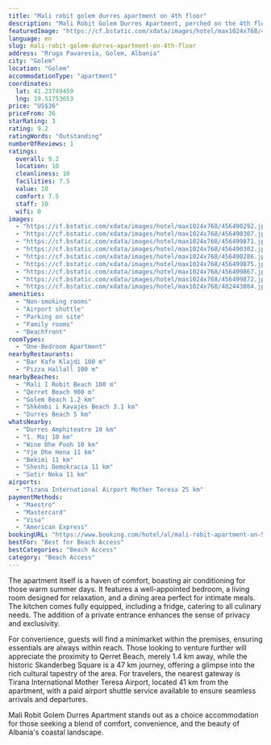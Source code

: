 ```yaml
---
title: "Mali robit golem durres apartment on 4th floor"
description: "Mali Robit Golem Durres Apartment, perched on the 4th floor, presents a serene garden view and the convenience of beachfront living, just a stone's throw away from Mali I Robit Beach and a short stroll from Golem Beach."
featuredImage: "https://cf.bstatic.com/xdata/images/hotel/max1024x768/456490292.jpg?k=a29fd42dd56b527ec7824be9f8b0e05f4fadd020b91a6ec0bf994b04a632c3f0&o=&hp=1"
language: en
slug: mali-robit-golem-durres-apartment-on-4th-floor
address: "Rruga Pavaresia, Golem, Albania"
city: "Golem"
location: "Golem"
accommodationType: "apartment"
coordinates:
  lat: 41.23749459
  lng: 19.51753653
price: "US$36"
priceFrom: 36
starRating: 3
rating: 9.2
ratingWords: "Outstanding"
numberOfReviews: 1
ratings:
  overall: 9.2
  location: 10
  cleanliness: 10
  facilities: 7.5
  value: 10
  comfort: 7.5
  staff: 10
  wifi: 0
images:
  - "https://cf.bstatic.com/xdata/images/hotel/max1024x768/456490292.jpg?k=a29fd42dd56b527ec7824be9f8b0e05f4fadd020b91a6ec0bf994b04a632c3f0&o=&hp=1"
  - "https://cf.bstatic.com/xdata/images/hotel/max1024x768/456490307.jpg?k=8960f8f04e24a18ecaadd0673b53d545a0302874e31ec6aad75566f1cafe3b85&o=&hp=1"
  - "https://cf.bstatic.com/xdata/images/hotel/max1024x768/456499871.jpg?k=d48e354c44be71cf52ec3b75ee491def137faf272e869983d14203d933136338&o=&hp=1"
  - "https://cf.bstatic.com/xdata/images/hotel/max1024x768/456490302.jpg?k=5092d64ae09f3bcc89a065d76064b7e94f9174d2369d3b0251fa9b452daa7f5b&o=&hp=1"
  - "https://cf.bstatic.com/xdata/images/hotel/max1024x768/456490286.jpg?k=80b3581180fe091f8f30e30967c30973df2e8bbdd3cff84d15512eb03cafcf88&o=&hp=1"
  - "https://cf.bstatic.com/xdata/images/hotel/max1024x768/456499875.jpg?k=5eab510067ca417e9c616f020d5a7b9650b4f83b5078f7fc774d569d04679036&o=&hp=1"
  - "https://cf.bstatic.com/xdata/images/hotel/max1024x768/456499867.jpg?k=ab892253b704a24bfe2a6d8c909c9d65d79e409347578c5f59febdcd7243fabb&o=&hp=1"
  - "https://cf.bstatic.com/xdata/images/hotel/max1024x768/456499872.jpg?k=328094cfd2ac4be3711615a55ef5641ea0826905a5f84be6de62e2580a96fd1d&o=&hp=1"
  - "https://cf.bstatic.com/xdata/images/hotel/max1024x768/482443804.jpg?k=f7d3536eb7cf6323705baa56d3cb00c6021917b4cd0410aabd8d7685e85a182b&o=&hp=1"
amenities:
  - "Non-smoking rooms"
  - "Airport shuttle"
  - "Parking on site"
  - "Family rooms"
  - "Beachfront"
roomTypes:
  - "One-Bedroom Apartment"
nearbyRestaurants:
  - "Bar Kafe Klajdi 100 m"
  - "Pizza Hallall 100 m"
nearbyBeaches:
  - "Mali I Robit Beach 100 m"
  - "Qerret Beach 900 m"
  - "Golem Beach 1.2 km"
  - "Shkëmbi i Kavajës Beach 3.1 km"
  - "Durres Beach 5 km"
whatsNearby:
  - "Durres Amphiteatre 10 km"
  - "1. Maj 10 km"
  - "Wine Dhe Pooh 10 km"
  - "Yje Dhe Hena 11 km"
  - "Bekimi 11 km"
  - "Sheshi Demokracia 11 km"
  - "Sotir Noka 11 km"
airports:
  - "Tirana International Airport Mother Teresa 25 km"
paymentMethods:
  - "Maestro"
  - "Mastercard"
  - "Visa"
  - "American Express"
bookingURL: "https://www.booking.com/hotel/al/mali-robit-apartment-on-5th-floor.en-gb.html?aid=8035640"
bestFor: "Best for Beach Access"
bestCategories: "Beach Access"
category: "Beach Access"
---
```


The apartment itself is a haven of comfort, boasting air conditioning for those warm summer days. It features a well-appointed bedroom, a living room designed for relaxation, and a dining area perfect for intimate meals. The kitchen comes fully equipped, including a fridge, catering to all culinary needs. The addition of a private entrance enhances the sense of privacy and exclusivity.

For convenience, guests will find a minimarket within the premises, ensuring essentials are always within reach. Those looking to venture further will appreciate the proximity to Qerret Beach, merely 1.4 km away, while the historic Skanderbeg Square is a 47 km journey, offering a glimpse into the rich cultural tapestry of the area. For travelers, the nearest gateway is Tirana International Mother Teresa Airport, located 41 km from the apartment, with a paid airport shuttle service available to ensure seamless arrivals and departures.

Mali Robit Golem Durres Apartment stands out as a choice accommodation for those seeking a blend of comfort, convenience, and the beauty of Albania's coastal landscape.